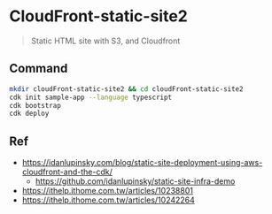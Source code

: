 # CloudFront-static-site2

> Static HTML site with S3, and Cloudfront

## Command
```bash
mkdir cloudFront-static-site2 && cd cloudFront-static-site2
cdk init sample-app --language typescript
cdk bootstrap
cdk deploy
```

## Ref
- https://idanlupinsky.com/blog/static-site-deployment-using-aws-cloudfront-and-the-cdk/
	- https://github.com/idanlupinsky/static-site-infra-demo
- https://ithelp.ithome.com.tw/articles/10238801
- https://ithelp.ithome.com.tw/articles/10242264